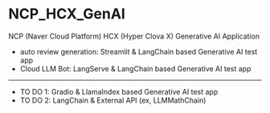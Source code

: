 # NCP_HCX_GenAI
NCP (Naver Cloud Platform) HCX (Hyper Clova X) Generative AI Application

- auto review generation: Streamlit & LangChain based Generative AI test app
- Cloud LLM Bot: LangServe & LangChain based Generative AI test app
-----
- TO DO 1: Gradio & LlamaIndex based Generative AI test app
- TO DO 2: LangChain & External API (ex, LLMMathChain)
